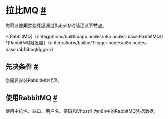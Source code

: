 


 拉比MQ
 [#](#rabbitmq "永久链接")
===========================================



 您可以使用这些凭据通过RabbitMQ验证以下节点。
 


*[RabbitMQ]（/integrations/builtin/app nodes/n8n nodes-base.RabbitMQ/）
*[RabbitMQ触发器]（/integrations/builtin/Trigger nodes/n8n nodes-base.rabbitmqtrigger/）



 先决条件
 [#](#先决条件 "永久链接")
-----------------------------------------------------



 您需要安装RabbitMQ代理。
 



 使用RabbitMQ
 [#](#使用rabbitmq "永久链接")
-------------------------------------------------------



 使用主机名、端口、用户名、密码和Vhost作为n8n中的RabbitMQ凭据数据。
 




